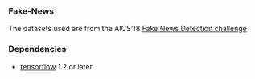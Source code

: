 ### Fake-News

The datasets used are from the AICS'18 [Fake News Detection challenge](http://www-personal.umich.edu/~arunesh/AICS2018/index.html)

### Dependencies

* [tensorflow](https://www.tensorflow.org/) 1.2 or later
